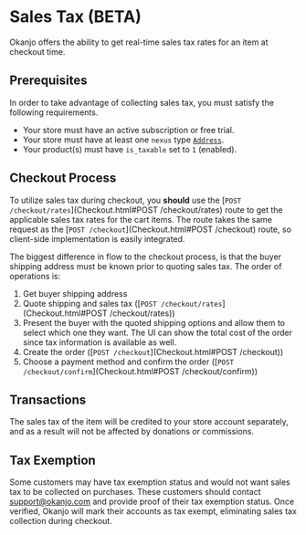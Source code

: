 
# Sales Tax (BETA)

Okanjo offers the ability to get real-time sales tax rates for an item at checkout time.


## Prerequisites

In order to take advantage of collecting sales tax, you must satisfy the following requirements.

 * Your store must have an active subscription or free trial.
 * Your store must have at least one `nexus` type [`Address`](Objects.html#Address).
 * Your product(s) must have `is_taxable` set to `1` (enabled).

## Checkout Process

To utilize sales tax during checkout, you **should** use the [`POST /checkout/rates`](Checkout.html#POST /checkout/rates) route to
get the applicable sales tax rates for the cart items. The route takes the same request as the [`POST /checkout`](Checkout.html#POST /checkout) route,
so client-side implementation is easily integrated.

The biggest difference in flow to the checkout process, is that the buyer shipping address must be known prior to quoting sales tax. The order of operations is:

1. Get buyer shipping address
2. Quote shipping and sales tax ([`POST /checkout/rates`](Checkout.html#POST /checkout/rates))
3. Present the buyer with the quoted shipping options and allow them to select which one they want. The UI can show the total cost of the order since tax information is available as well.
4. Create the order ([`POST /checkout`](Checkout.html#POST /checkout))
5. Choose a payment method and confirm the order ([`POST /checkout/confirm`](Checkout.html#POST /checkout/confirm))

## Transactions

The sales tax of the item will be credited to your store account separately, and as a result will not be affected by donations or commissions.

## Tax Exemption

Some customers may have tax exemption status and would not want sales tax to be collected on purchases.
These customers should contact support@okanjo.com and provide proof of their tax exemption status. Once verified,
Okanjo will mark their accounts as tax exempt, eliminating sales tax collection during checkout.